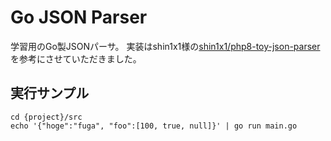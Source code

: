 # Go JSON Parser
学習用のGo製JSONパーサ。
実装はshin1x1様の[shin1x1/php8-toy-json-parser](https://github.com/shin1x1/php8-toy-json-parser)を参考にさせていただきました。


## 実行サンプル

```
cd {project}/src
echo '{"hoge":"fuga", "foo":[100, true, null]}' | go run main.go
```